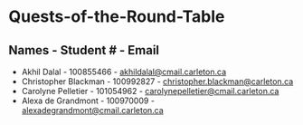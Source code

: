 # Quests-of-the-Round-Table

## Names - Student # - Email

* Akhil Dalal - 100855466 - akhildalal@cmail.carleton.ca 
* Christopher Blackman - 100992827 -  christopher.blackman@carleton.ca
* Carolyne Pelletier - 101054962 - carolynepelletier@cmail.carleton.ca
* Alexa de Grandmont - 100970009 - alexadegrandmont@cmail.carleton.ca